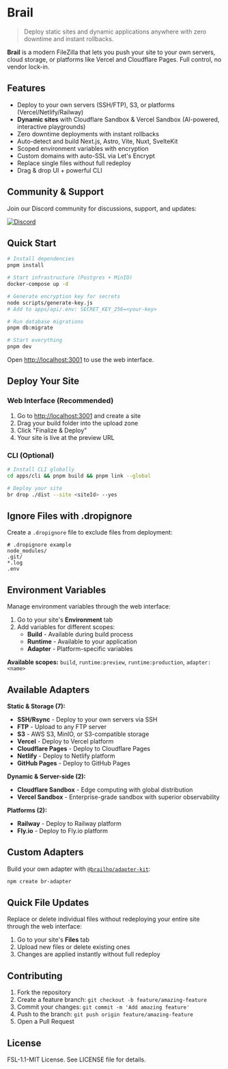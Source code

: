 # Brail

> Deploy static sites and dynamic applications anywhere with zero downtime and instant rollbacks.

**Brail** is a modern FileZilla that lets you push your site to your own servers, cloud storage, or platforms like Vercel and Cloudflare Pages. Full control, no vendor lock-in.

## Features

- Deploy to your own servers (SSH/FTP), S3, or platforms (Vercel/Netlify/Railway)
- **Dynamic sites** with Cloudflare Sandbox & Vercel Sandbox (AI-powered, interactive playgrounds)
- Zero downtime deployments with instant rollbacks
- Auto-detect and build Next.js, Astro, Vite, Nuxt, SvelteKit
- Scoped environment variables with encryption
- Custom domains with auto-SSL via Let's Encrypt
- Replace single files without full redeploy
- Drag & drop UI + powerful CLI

## Community & Support

Join our Discord community for discussions, support, and updates:

[![Discord](https://img.shields.io/badge/Discord-Join%20our%20community-7289DA?style=for-the-badge&logo=discord&logoColor=white)](https://discord.gg/KqdBcqRk5E)

## Quick Start

```bash
# Install dependencies
pnpm install

# Start infrastructure (Postgres + MinIO)
docker-compose up -d

# Generate encryption key for secrets
node scripts/generate-key.js
# Add to apps/api/.env: SECRET_KEY_256=<your-key>

# Run database migrations
pnpm db:migrate

# Start everything
pnpm dev
```

Open <http://localhost:3001> to use the web interface.

## Deploy Your Site

### Web Interface (Recommended)

1. Go to <http://localhost:3001> and create a site
2. Drag your build folder into the upload zone
3. Click "Finalize & Deploy"
4. Your site is live at the preview URL

### CLI (Optional)

```bash
# Install CLI globally
cd apps/cli && pnpm build && pnpm link --global

# Deploy your site
br drop ./dist --site <siteId> --yes
```

## Ignore Files with .dropignore

Create a `.dropignore` file to exclude files from deployment:

```text
# .dropignore example
node_modules/
.git/
*.log
.env
```

## Environment Variables

Manage environment variables through the web interface:

1. Go to your site's **Environment** tab
2. Add variables for different scopes:
   - **Build** - Available during build process
   - **Runtime** - Available to your application
   - **Adapter** - Platform-specific variables

**Available scopes:** `build`, `runtime:preview`, `runtime:production`, `adapter:<name>`

## Available Adapters

**Static & Storage (7):**

- **SSH/Rsync** - Deploy to your own servers via SSH
- **FTP** - Upload to any FTP server
- **S3** - AWS S3, MinIO, or S3-compatible storage
- **Vercel** - Deploy to Vercel platform
- **Cloudflare Pages** - Deploy to Cloudflare Pages
- **Netlify** - Deploy to Netlify platform
- **GitHub Pages** - Deploy to GitHub Pages

**Dynamic & Server-side (2):**

- **Cloudflare Sandbox** - Edge computing with global distribution
- **Vercel Sandbox** - Enterprise-grade sandbox with superior observability

**Platforms (2):**

- **Railway** - Deploy to Railway platform
- **Fly.io** - Deploy to Fly.io platform

## Custom Adapters

Build your own adapter with [`@brailhq/adapter-kit`](https://www.npmjs.com/package/@brailhq/adapter-kit):

```bash
npm create br-adapter
```

## Quick File Updates

Replace or delete individual files without redeploying your entire site through the web interface:

1. Go to your site's **Files** tab
2. Upload new files or delete existing ones
3. Changes are applied instantly without full redeploy

## Contributing

1. Fork the repository
2. Create a feature branch: `git checkout -b feature/amazing-feature`
3. Commit your changes: `git commit -m 'Add amazing feature'`
4. Push to the branch: `git push origin feature/amazing-feature`
5. Open a Pull Request

## License

FSL-1.1-MIT License. See LICENSE file for details.
